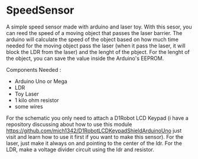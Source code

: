 # SpeedSensor
A simple speed sensor made with arduino and laser toy. With this sesor, you can reed the speed of a moving object that passes the laser barrier. The arduino will calculate the speed of the object based on how much time needed for the moving object pass the laser (when it pass the laser, it will block the LDR from the laser) and the lenght of the pbject. For the lenght of the object, you can save the value inside the Arduino's EEPROM.

Components Needed :
- Arduino Uno or Mega
- LDR 
- Toy Laser
- 1 kilo ohm resistor
- some wires

For the schematic you only need to attach a D1Robot LCD Keypad (i have a repository discussing about how to use this module https://github.com/mich1342/D1RobotLCDKeypadShieldArduinoUno just visit and learn how to use it first if you want to make this sensor). For the laser, just make it always on and pointing to the center of the ldr. For the LDR, make a voltage divider circuit using the ldr and resistor.



